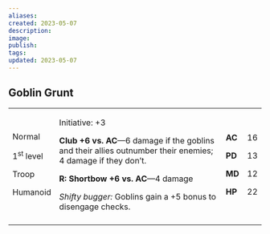 ```yaml
---
aliases: 
created: 2023-05-07
description: 
image: 
publish: 
tags: 
updated: 2023-05-07
---
```


## Goblin Grunt

<table>
<colgroup>
<col style="width: 16%" />
<col style="width: 72%" />
<col style="width: 5%" />
<col style="width: 5%" />
</colgroup>
<tbody>
<tr class="odd">
<td><p>Normal</p>
<p>1<sup>st</sup> level</p>
<p>Troop</p>
<p>Humanoid</p></td>
<td><p>Initiative: +3</p>
<p><strong>Club +6 vs. AC</strong>—6 damage if the goblins and their
allies outnumber their enemies; 4 damage if they don’t.</p>
<p><strong>R: Shortbow +6 vs. AC</strong>—4 damage</p>
<p><em>Shifty bugger:</em> Goblins gain a +5 bonus to disengage
checks.</p></td>
<td><p><strong>AC</strong></p>
<p><strong>PD</strong></p>
<p><strong>MD</strong></p>
<p><strong>HP</strong></p></td>
<td><p>16</p>
<p>13</p>
<p>12</p>
<p>22</p></td>
</tr>
<tr class="even">
<td></td>
<td></td>
<td></td>
<td></td>
</tr>
</tbody>
</table>

